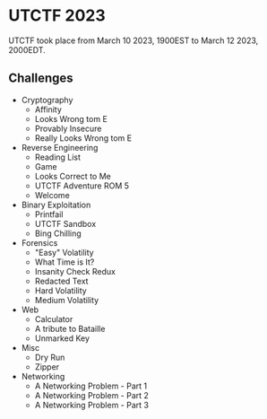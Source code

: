 # UTCTF 2023

UTCTF took place from March 10 2023, 1900EST to March 12 2023, 2000EDT.

## Challenges

- Cryptography
  - Affinity
  - Looks Wrong tom E
  - Provably Insecure
  - Really Looks Wrong tom E
- Reverse Engineering
  - Reading List
  - Game
  - Looks Correct to Me
  - UTCTF Adventure ROM 5
  - Welcome
- Binary Exploitation
  - Printfail
  - UTCTF Sandbox
  - Bing Chilling
- Forensics
  - "Easy" Volatility
  - What Time is It?
  - Insanity Check Redux
  - Redacted Text
  - Hard Volatility
  - Medium Volatility
- Web
  - Calculator
  - A tribute to Bataille
  - Unmarked Key
- Misc
  - Dry Run
  - Zipper
- Networking
  - A Networking Problem - Part 1
  - A Networking Problem - Part 2
  - A Networking Problem - Part 3
